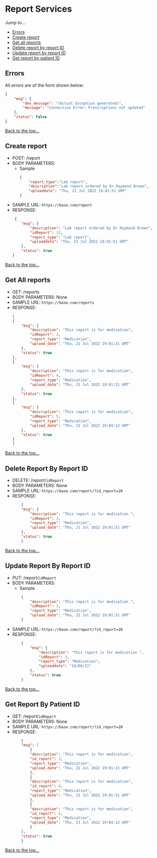 # Report Services
Jump to...
- [Errors](#errors)
- [Create report](#create-report)
- [Get all reports](#get-all-reports)
- [Delete report by report ID](#delete-report-by-report-id)  
- [Update report by report ID](#update-report-by-report-id)
- [Get report by patient ID](#get-report-by-patient-id)

## Errors
All errors are of the form shown below:
```json
{
    "msg": {
        "dev_message": "(Actual Exception generated)",
        "message": "Connection Error: Prescriptions not updated"
    },
    "status": false
}
```
[Back to the top...](#report-services)

## Create report
- POST: /report
- BODY PARAMETERS:
    - Sample
        ```json
        {
            "report_type":"Lab report",
            "description":"Lab report ordered by Dr.Raymond Brown",
            "uploaddate": "Thu, 21 Jul 2022 19:01:51 GMT"
        }
        ```
- SAMPLE URL: `https://base.com/report`
- RESPONSE:
    ```json
     {
        "msg": {
            "description": "Lab report ordered by Dr.Raymond Brown",
            "idReport": 12,
            "report_type": "Lab report",
	        "uploaddate": "Thu, 21 Jul 2022 19:01:51 GMT"
        },
        "status": true
    }
    ```
[Back to the top...](#report-services)


## Get All reports
- GET: /reports
- BODY PARAMETERS: None
- SAMPLE URL: `https://base.com/reports`
- RESPONSE:
    ```json
    [
    {
        "msg": {
            "description": "This report is for medication",
            "idReport": 3,
            "report_type": "Medication",
            "upload_date": "Thu, 21 Jul 2022 19:01:21 GMT"
        },
        "status": true
    },
    {
        "msg": {
            "description": "This report is for medication",
            "idReport": 4,
            "report_type": "Medication",
            "upload_date": "Thu, 21 Jul 2022 19:01:51 GMT"
        },
        "status": true
    },
    {
        "msg": {
            "description": "This report is for medication",
            "idReport": 5,
            "report_type": "Medication",
            "upload_date": "Thu, 21 Jul 2022 19:04:12 GMT"
        },
        "status": true
    }
    ]
    ```
[Back to the top...](#report-services)



## Delete Report By Report ID
- DELETE: /report/`idReport`
- BODY PARAMETERS: None
- SAMPLE URL: `https://base.com/report/?id_report=20`
- RESPONSE:
    ```json
        {
        "msg": {
            "description": "This report is for medication ",
            "idReport": 3,
            "report_type": "Medication",
            "upload_date": "Thu, 21 Jul 2022 19:01:51 GMT"
        },
        "status": true
        }
    ```	
[Back to the top...](#report-services)

## Update Report By Report ID
- PUT: /report/`idReport`
- BODY PARAMETERS:
    - Sample
    ```json
        {
            "description": "This report is for medication ",
            "idReport": 3,
            "report_type": "Medication",
            "upload_date": "Thu, 21 Jul 2022 19:01:51 GMT"
        }
    ```
- SAMPLE URL: `https://base.com/report/?id_report=20`
- RESPONSE:
    ```json
        {
            "msg": {
                "description": "This report is for medication ",
                "idReport": 3,
                "report_type": "Medication",
                "uploaddate": "10/08/22"
            },
            "status": true
        }
    ```
[Back to the top...](#report-services)


## Get Report By Patient ID
- GET: /report/`idReport`
- BODY PARAMETERS: None
- SAMPLE URL: `https://base.com/report/?id_report=20`
- RESPONSE:
    ```json
        {
        "msg": [
            {
            "description": "This report is for medication",
            "id_report": 3,
            "report_type": "Medication",
            "upload_date": "Thu, 21 Jul 2022 19:01:21 GMT"
            },
            {
            "description": "This report is for medication",
            "id_report": 4,
            "report_type": "Medication",
            "upload_date": "Thu, 21 Jul 2022 19:01:51 GMT"
            },
            {
            "description": "This report is for medication",
            "id_report": 5,
            "report_type": "Medication",
            "upload_date": "Thu, 21 Jul 2022 19:04:12 GMT"
            }
        ],
        "status": true
        }
    ```
[Back to the top...](#report-services)